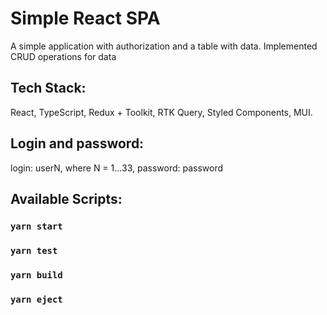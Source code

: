 # Simple React SPA

A simple application with authorization and a table with data. Implemented CRUD operations for data
## Tech Stack:

React, TypeScript, Redux + Toolkit, RTK Query, Styled Components, MUI.
## Login and password:

login: userN, where N = 1...33,
password: password
## Available Scripts:

### `yarn start`
### `yarn test`
### `yarn build`
### `yarn eject`
